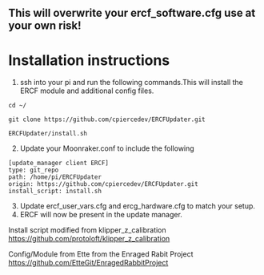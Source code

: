 ## This will overwrite your ercf_software.cfg use at your own risk!


# Installation instructions

1. ssh into your pi and run the following commands.This will install the ERCF module and additional config files.

`cd ~/`

`git clone https://github.com/cpiercedev/ERCFUpdater.git`


`ERCFUpdater/install.sh`



2. Update your Moonraker.conf to include the following

```
[update_manager client ERCF]
type: git_repo
path: /home/pi/ERCFUpdater
origin: https://github.com/cpiercedev/ERCFUpdater.git
install_script: install.sh
```

3. Update ercf_user_vars.cfg and ercg_hardware.cfg to match your setup.
4. ERCF will now be present in the update manager.


Install script modified from klipper_z_calibration
https://github.com/protoloft/klipper_z_calibration

Config/Module from Ette from the Enraged Rabit Project
https://github.com/EtteGit/EnragedRabbitProject
